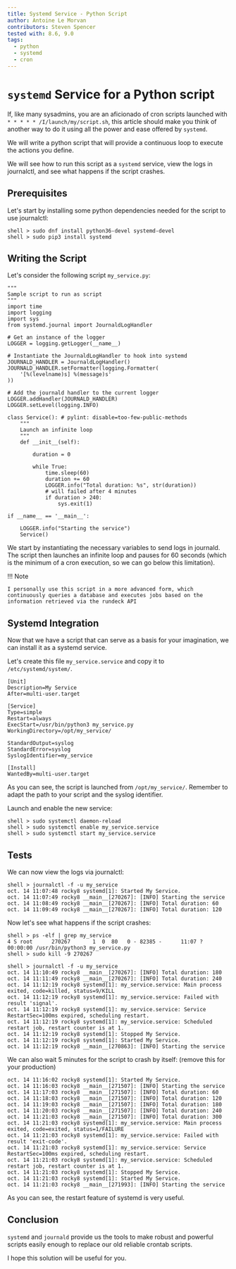 ```yaml
---
title: Systemd Service - Python Script
author: Antoine Le Morvan
contributors: Steven Spencer
tested with: 8.6, 9.0
tags:
  - python
  - systemd
  - cron
---
```


# `systemd` Service for a Python script

If, like many sysadmins, you are an aficionado of cron scripts launched with `* * * * * /I/launch/my/script.sh`, this article should make you think of another way to do it using all the power and ease offered by `systemd`.

We will write a python script that will provide a continuous loop to execute the actions you define.

We will see how to run this script as a `systemd` service, view the logs in journalctl, and see what happens if the script crashes.

## Prerequisites

Let's start by installing some python dependencies needed for the script to use journalctl:

```
shell > sudo dnf install python36-devel systemd-devel
shell > sudo pip3 install systemd
```

## Writing the Script

Let's consider the following script `my_service.py`:

```
"""
Sample script to run as script
"""
import time
import logging
import sys
from systemd.journal import JournaldLogHandler

# Get an instance of the logger
LOGGER = logging.getLogger(__name__)

# Instantiate the JournaldLogHandler to hook into systemd
JOURNALD_HANDLER = JournaldLogHandler()
JOURNALD_HANDLER.setFormatter(logging.Formatter(
    '[%(levelname)s] %(message)s'
))

# Add the journald handler to the current logger
LOGGER.addHandler(JOURNALD_HANDLER)
LOGGER.setLevel(logging.INFO)

class Service(): # pylint: disable=too-few-public-methods
    """
    Launch an infinite loop
    """
    def __init__(self):

        duration = 0

        while True:
            time.sleep(60)
            duration += 60
            LOGGER.info("Total duration: %s", str(duration))
            # will failed after 4 minutes
            if duration > 240:
                sys.exit(1)

if __name__ == '__main__':

    LOGGER.info("Starting the service")
    Service()
```

We start by instantiating the necessary variables to send logs in journald. The script then launches an infinite loop and pauses for 60 seconds (which is the minimum of a cron execution, so we can go below this limitation).

!!! Note

    I personally use this script in a more advanced form, which continuously queries a database and executes jobs based on the information retrieved via the rundeck API

## Systemd Integration

Now that we have a script that can serve as a basis for your imagination, we can install it as a systemd service.

Let's create this file `my_service.service` and copy it to `/etc/systemd/system/`.

```
[Unit]
Description=My Service
After=multi-user.target

[Service]
Type=simple
Restart=always
ExecStart=/usr/bin/python3 my_service.py
WorkingDirectory=/opt/my_service/

StandardOutput=syslog
StandardError=syslog
SyslogIdentifier=my_service

[Install]
WantedBy=multi-user.target
```

As you can see, the script is launched from `/opt/my_service/`. Remember to adapt the path to your script and the syslog identifier.

Launch and enable the new service:

```
shell > sudo systemctl daemon-reload
shell > sudo systemctl enable my_service.service
shell > sudo systemctl start my_service.service
```

## Tests

We can now view the logs via journalctl:

```
shell > journalctl -f -u my_service
oct. 14 11:07:48 rocky8 systemd[1]: Started My Service.
oct. 14 11:07:49 rocky8 __main__[270267]: [INFO] Starting the service
oct. 14 11:08:49 rocky8 __main__[270267]: [INFO] Total duration: 60
oct. 14 11:09:49 rocky8 __main__[270267]: [INFO] Total duration: 120
```

Now let's see what happens if the script crashes:

```
shell > ps -elf | grep my_service
4 S root      270267       1  0  80   0 - 82385 -      11:07 ?        00:00:00 /usr/bin/python3 my_service.py
shell > sudo kill -9 270267
```

```
shell > journalctl -f -u my_service
oct. 14 11:10:49 rocky8 __main__[270267]: [INFO] Total duration: 180
oct. 14 11:11:49 rocky8 __main__[270267]: [INFO] Total duration: 240
oct. 14 11:12:19 rocky8 systemd[1]: my_service.service: Main process exited, code=killed, status=9/KILL
oct. 14 11:12:19 rocky8 systemd[1]: my_service.service: Failed with result 'signal'.
oct. 14 11:12:19 rocky8 systemd[1]: my_service.service: Service RestartSec=100ms expired, scheduling restart.
oct. 14 11:12:19 rocky8 systemd[1]: my_service.service: Scheduled restart job, restart counter is at 1.
oct. 14 11:12:19 rocky8 systemd[1]: Stopped My Service.
oct. 14 11:12:19 rocky8 systemd[1]: Started My Service.
oct. 14 11:12:19 rocky8 __main__[270863]: [INFO] Starting the service
```

We can also wait 5 minutes for the script to crash by itself: (remove this for your production)

```
oct. 14 11:16:02 rocky8 systemd[1]: Started My Service.
oct. 14 11:16:03 rocky8 __main__[271507]: [INFO] Starting the service
oct. 14 11:17:03 rocky8 __main__[271507]: [INFO] Total duration: 60
oct. 14 11:18:03 rocky8 __main__[271507]: [INFO] Total duration: 120
oct. 14 11:19:03 rocky8 __main__[271507]: [INFO] Total duration: 180
oct. 14 11:20:03 rocky8 __main__[271507]: [INFO] Total duration: 240
oct. 14 11:21:03 rocky8 __main__[271507]: [INFO] Total duration: 300
oct. 14 11:21:03 rocky8 systemd[1]: my_service.service: Main process exited, code=exited, status=1/FAILURE
oct. 14 11:21:03 rocky8 systemd[1]: my_service.service: Failed with result 'exit-code'.
oct. 14 11:21:03 rocky8 systemd[1]: my_service.service: Service RestartSec=100ms expired, scheduling restart.
oct. 14 11:21:03 rocky8 systemd[1]: my_service.service: Scheduled restart job, restart counter is at 1.
oct. 14 11:21:03 rocky8 systemd[1]: Stopped My Service.
oct. 14 11:21:03 rocky8 systemd[1]: Started My Service.
oct. 14 11:21:03 rocky8 __main__[271993]: [INFO] Starting the service
```

As you can see, the restart feature of systemd is very useful.

## Conclusion

`systemd` and `journald` provide us the tools to make robust and powerful scripts easily enough to replace our old reliable crontab scripts.

I hope this solution will be useful for you.
